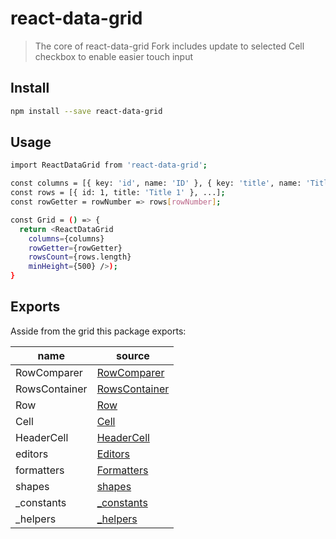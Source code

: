 # react-data-grid

> The core of react-data-grid
> Fork includes update to selected Cell checkbox 
> to enable easier touch input


## Install

```sh
npm install --save react-data-grid
```

## Usage

```sh
import ReactDataGrid from 'react-data-grid';

const columns = [{ key: 'id', name: 'ID' }, { key: 'title', name: 'Title' }];
const rows = [{ id: 1, title: 'Title 1' }, ...];
const rowGetter = rowNumber => rows[rowNumber];

const Grid = () => {
  return <ReactDataGrid
    columns={columns}
    rowGetter={rowGetter}
    rowsCount={rows.length}
    minHeight={500} />);
}
```

## Exports
Asside from the grid this package exports:

name                   | source                                  |
-----------------------|-----------------------------------------|
RowComparer            | [RowComparer](./src/RowComparer.js)     |
RowsContainer          | [RowsContainer](./src/RowsContainer.js) |
Row                    | [Row](./src/Row.js)                     |
Cell                   | [Cell](./src/Cell.js)                   |
HeaderCell             | [HeaderCell](./src/HeaderCell.js)       |
editors                | [Editors](./src/editors)                |
formatters             | [Formatters](./src/formatters)          |
shapes                 | [shapes](./src/PropTypeShapes)          |
_constants             | [_constants](./src/AppConstants.js)     |
_helpers               | [_helpers](./src/helpers)               |
